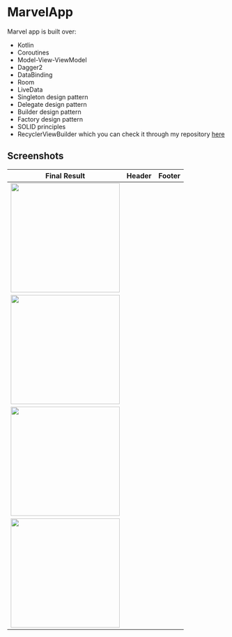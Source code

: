 # MarvelApp
Marvel app is built over:

* Kotlin
* Coroutines
* Model-View-ViewModel
* Dagger2
* DataBinding
* Room
* LiveData
* Singleton design pattern
* Delegate design pattern
* Builder design pattern
* Factory design pattern
* SOLID principles
* RecyclerViewBuilder which you can check it through my repository [here](https://github.com/amrreda1995/recyclerview-builder)

## Screenshots

| Final Result | Header | Footer |
| ---- | ---- | ---- |
| <img src="https://i.ibb.co/2NvhKFw/1.png" width="250"/>
| <img src="https://i.ibb.co/2NvhKFw/2.png" width="250"/>
| <img src="https://i.ibb.co/2NvhKFw/3.png" width="250"/>
| <img src="https://i.ibb.co/KwLd47t/4.png" width="250"/> |
